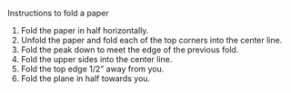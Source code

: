 Instructions to fold a paper

1. Fold the paper in half horizontally.
1. Unfold the paper and fold each of the top corners into the center line.
1. Fold the peak down to meet the edge of the previous fold.
1. Fold the upper sides into the center line.
1. Fold the top edge 1/2” away from you.
1. Fold the plane in half towards you.
